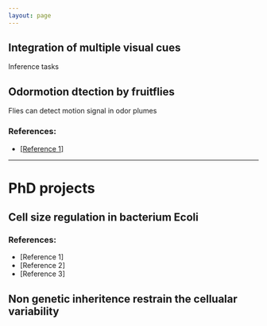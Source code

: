 ```yaml
---
layout: page
---
```

## Integration of multiple visual cues 
Inference tasks 

## Odormotion dtection by fruitflies
Flies can detect motion signal in odor plumes

### References:
- [[Reference 1]](https://www.nature.com/articles/s41586-022-05423-4)


---

# PhD projects

## Cell size regulation in bacterium Ecoli

### References:
- [Reference 1]
- [Reference 2]
- [Reference 3]

## Non genetic inheritence restrain the cellualar variability
